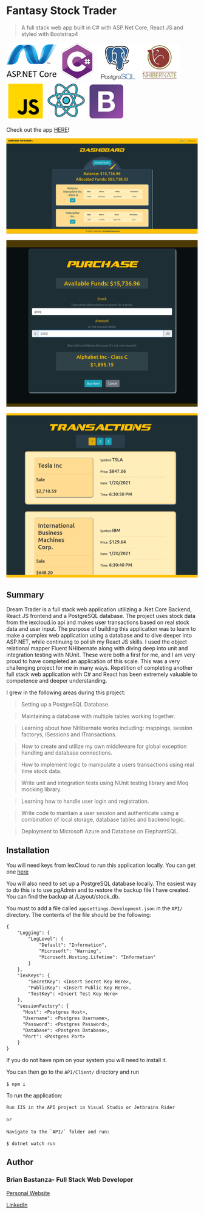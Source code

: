 # Fantasy Stock Trader

> A full stack web app built in C# with ASP.Net Core, React JS and styled with Bootstrap4

![dotnet](mdImages/dotnetcore.png)
![csharp](mdImages/c_sharp.png)
![postgres](mdImages/postgres.png)
![csharp](mdImages/nhibernate.png)
![javascript](mdImages/javascript.png)
![html](mdImages/react.png)
![html](mdImages/bootstrap.png)

Check out the app [HERE](https://dreamtrader.azurewebsites.net)!

![Screenshot](mdImages/screenshot.png)

![Screenshot2](mdImages/screenshot2.png)

![Screenshot3](mdImages/screenshot3.png)

## Summary

Dream Trader is a full stack web application utilizing a .Net Core Backend, React JS frontend and a PostgreSQL database. The
project uses stock data from the iexcloud.io api and makes user transactions based on real stock data and user input. The purpose 
of building this application was to learn to make a complex web application using a database and to dive deeper
into ASP.NET, while continuing to polish my React JS skills. I used the object relational mapper Fluent NHibernate 
along with diving deep into unit and integration testing with NUnit. These were both a first for me, and I am very proud 
to have completed an application of this scale. This was a very challenging project for me in many ways. Repetition of completing
another full stack web application with C# and React has been extremely valuable to competence and deeper understanding.

I grew in the following areas during this project:

> Setting up a PostgreSQL Database.

> Maintaining a database with multiple tables working together.

> Learning about how NHibernate works including: mappings, session factorys, ISessions and ITransactions.

> How to create and utilize my own middleware for global exception handling and database connections.

> How to implement logic to manipulate a users transactions using real time stock data. 

> Write unit and integration tests using NUnit testing library and Moq mocking library.

> Learning how to handle user login and registration.

> Write code to maintain a user session and authenticate using a combination of local storage, database tables and backend logic.

> Deployment to Microsoft Azure and Database on ElephantSQL.

## Installation

You will need keys from IexCloud to run this application locally. You can get one [here](https://www.iexcloud.io)

You will also need to set up a PostgreSQL database locally. The easiest way to do this is to use pgAdmin and
to restore the backup file I have created. You can find the backup at /Layout/stock_db. 

You must to add a file called `appsettings.Development.json` in the `API/` directory. The contents of the file should be the following:

```
{
    "Logging": {
        "LogLevel": {
            "Default": "Information",
            "Microsoft": "Warning",
            "Microsoft.Hosting.Lifetime": "Information"
        }
    },
    "IexKeys": {
        "SecretKey": <Insert Secret Key Here>,
        "PublicKey": <Insert Public Key Here>,
        "TestKey": <Insert Test Key Here>
    },
    "sessionFactory": {
      "Host": <Postgres Host>,
      "Username": <Postgres Username>,
      "Password": <Postgres Password>,
      "Database": <Postgres Database>,
      "Port": <Postgres Port>
    }
}
```
If you do not have npm on your system you will need to install it.

You can then go to the `API/Client/` directory and run

```$ npm i```

To run the application:

    Run IIS in the API project in Visual Studio or Jetbrains Rider

    or 

    Navigate to the `API/` folder and run:

```$ dotnet watch run```


## Author

### Brian Bastanza- Full Stack Web Developer

<a href="https://www.brianbastanza.me/" target="_blank" rel="noopener">Personal Website</a>

[LinkedIn](https://www.linkedin.com/in/bbastanza)
